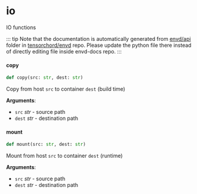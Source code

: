 # io

IO functions

::: tip
Note that the documentation is automatically generated from [envd/api](https://github.com/tensorchord/envd/tree/main/envd/api) folder
in [tensorchord/envd](https://github.com/tensorchord/envd/tree/main/envd/api) repo.
Please update the python file there instead of directly editing file inside envd-docs repo.
:::

#### copy

```python
def copy(src: str, dest: str)
```

Copy from host `src` to container `dest` (build time)

**Arguments**:

- `src` _str_ - source path
- `dest` _str_ - destination path

#### mount

```python
def mount(src: str, dest: str)
```

Mount from host `src` to container `dest` (runtime)

**Arguments**:

- `src` _str_ - source path
- `dest` _str_ - destination path

